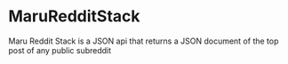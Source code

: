 MaruRedditStack
===============

Maru Reddit Stack is a JSON api that returns a JSON document of the top post of any public subreddit
